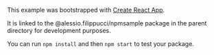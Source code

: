 This example was bootstrapped with [Create React App](https://github.com/facebook/create-react-app).

It is linked to the @alessio.filippucci/npmsample package in the parent directory for development purposes.

You can run `npm install` and then `npm start` to test your package.
